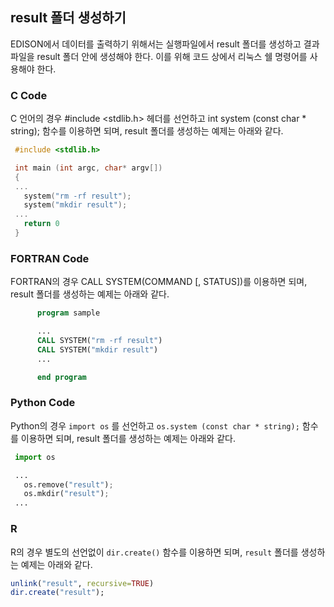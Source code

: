 


## result 폴더 생성하기

EDISON에서 데이터를 출력하기 위해서는 실행파일에서 result 폴더를 생성하고 결과 파일을 result 폴더 안에 생성해야 한다. 이를 위해 코드 상에서 리눅스 쉘 명령어를 사용해야 한다.

### C Code

C 언어의 경우 #include <stdlib.h> 헤더를 선언하고 int system (const char * string); 함수를 이용하면 되며, result 폴더를 생성하는 예제는 아래와 같다.
```c
 #include <stdlib.h>

 int main (int argc, char* argv[])
 {
 ...
   system("rm -rf result");
   system("mkdir result");
 ...
   return 0
 }

```

### FORTRAN Code
FORTRAN의 경우 CALL SYSTEM(COMMAND [, STATUS])를 이용하면 되며, result 폴더를 생성하는 예제는 아래와 같다.
```fortran
      program sample

      ...
      CALL SYSTEM("rm -rf result")
      CALL SYSTEM("mkdir result")
      ...

      end program
```

### Python Code
Python의 경우 ```import os``` 를 선언하고 ```os.system (const char * string);``` 함수를 이용하면 되며, result 폴더를 생성하는 예제는 아래와 같다.

```python
 import os

 ...
   os.remove("result");
   os.mkdir("result");
 ...
```

### R
R의 경우 별도의 선언없이 ```dir.create()``` 함수를 이용하면 되며, ```result``` 폴더를 생성하는 예제는 아래와 같다.

```r
unlink("result", recursive=TRUE)
dir.create("result");
```
